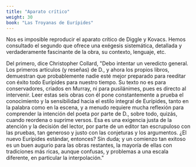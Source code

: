 ```yaml
---
title: "Aparato crítico"
weight: 30
book: "Las Troyanas de Eurípides"
---
```


Nos es imposible reproducir el aparato crítico de Diggle y Kovacs. Hemos consultado el segundo que ofrece una exégesis sistemática, detallada y verdaderamente fascinante de la obra, su contexto, lenguaje, etc.

Del primero, dice Christopher Collard, "Debo intentar un veredicto general. Los primeros artículos (y reseñas) de D., y ahora los propios libros, demuestran que probablemente nadie esté mejor preparado para reeditar con éxito todo Eurípides para nuestro tiempo. Su texto no es para conservadores, criados en Murray, ni para pusilánimes, pues es directo al intervenir. Leer estas seis obras con él pone constantemente a prueba el conocimiento y la sensibilidad hacia el estilo integral de Eurípides, tanto en la palabra como en la escena, y a menudo requiere mucha reflexión para comprender la intención del poeta por parte de D., sobre todo, quizás, cuando reordena o suprime versos. Esa es una exigencia justa de la atención y la decisión del lector, por parte de un editor tan escrupuloso con las pruebas, tan generoso y justo con las conjeturas y los argumentos. ¿El nuevo Eurípides estándar, entonces? Sin duda; y un comienzo tan exitoso es un buen augurio para las obras restantes, la mayoría de ellas con tradiciones más ricas, aunque confusas, y problemas a una escala diferente, en particular la interpolación."